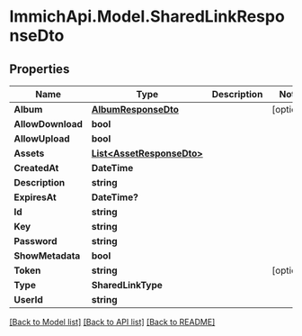 # ImmichApi.Model.SharedLinkResponseDto

## Properties

Name | Type | Description | Notes
------------ | ------------- | ------------- | -------------
**Album** | [**AlbumResponseDto**](AlbumResponseDto.md) |  | [optional] 
**AllowDownload** | **bool** |  | 
**AllowUpload** | **bool** |  | 
**Assets** | [**List&lt;AssetResponseDto&gt;**](AssetResponseDto.md) |  | 
**CreatedAt** | **DateTime** |  | 
**Description** | **string** |  | 
**ExpiresAt** | **DateTime?** |  | 
**Id** | **string** |  | 
**Key** | **string** |  | 
**Password** | **string** |  | 
**ShowMetadata** | **bool** |  | 
**Token** | **string** |  | [optional] 
**Type** | **SharedLinkType** |  | 
**UserId** | **string** |  | 

[[Back to Model list]](../README.md#documentation-for-models) [[Back to API list]](../README.md#documentation-for-api-endpoints) [[Back to README]](../README.md)

